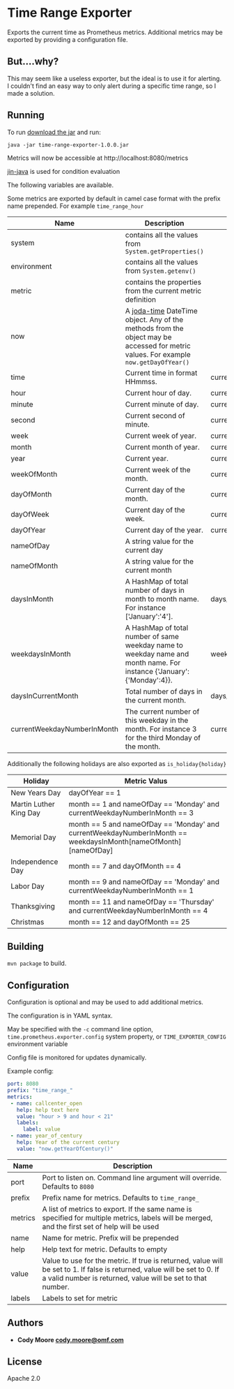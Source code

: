 Time Range Exporter
=====
Exports the current time as Prometheus metrics.
Additional metrics may be exported by providing a configuration file.

## But....why?

This may seem like a useless exporter, but the ideal is to use it for alerting.  
I couldn't find an easy way to only alert during a specific time range, so I made a solution.


## Running

To run [download the jar](https://github.com/OneMainF/time_range_exporter/releases/download/1.0/time-range-exporter-1.0.0.jar) and run:

```
java -jar time-range-exporter-1.0.0.jar
```

Metrics will now be accessible at http://localhost:8080/metrics

[jin-java](https://github.com/HubSpot/jinjava) is used for condition evaluation

The following variables are available.

Some metrics are exported by default in camel case format with the prefix name prepended.
For example `time_range_hour`

Name     | Description | Metric Name
---------|-------------|-------------
system | contains all the values from `System.getProperties()`
environment | contains all the values from `System.getenv()`
metric | contains the properties from the current metric definition
now | A [joda-time](https://github.com/JodaOrg/joda-time) DateTime object.  Any of the methods from the object may be accessed for metric values.  For example `now.getDayOfYear()`
time | Current time in format HHmmss. | current_time
hour | Current hour of day. | current_hour
minute | Current minute of day. | current_minute
second | Current second of minute. | current_second
week | Current week of year. | current_week
month | Current month of year. | current_month
year | Current year. | current_year
weekOfMonth | Current week of the month. | current_week_of_month
dayOfMonth | Current day of the month. | current_day_of_month
dayOfWeek | Current day of the week. | current_day_of_week
dayOfYear | Current day of the year. | current_day_of_year
nameOfDay | A string value for the current day
nameOfMonth | A string value for the current month
daysInMonth | A HashMap of total number of days in month to month name.  For instance ['January':'4']. | days_in_month_total{month}
weekdaysInMonth | A HashMap of total number of same weekday name to weekday name and month name.  For instance {'January':{'Monday':4}}. | weekdays_in_month_total{month,day}
daysInCurrentMonth | Total number of days in the current month. | days_in_current_month
currentWeekdayNumberInMonth | The current number of this weekday in the month.  For instance 3 for the third Monday of the month. | current_weekday_number_in_month

Additionally the following holidays are also exported as `is_holiday{holiday}`

Holiday     | Metric Valus
------------|-----------
New Years Day | dayOfYear == 1
Martin Luther King Day | month == 1 and nameOfDay == 'Monday' and currentWeekdayNumberInMonth == 3
Memorial Day | month == 5 and nameOfDay == 'Monday' and currentWeekdayNumberInMonth == weekdaysInMonth[nameOfMonth][nameOfDay]
Independence Day | month == 7 and dayOfMonth == 4
Labor Day | month == 9 and nameOfDay == 'Monday' and currentWeekdayNumberInMonth == 1
Thanksgiving | month == 11 and nameOfDay == 'Thursday' and currentWeekdayNumberInMonth == 4
Christmas | month == 12 and dayOfMonth == 25




## Building

`mvn package` to build.


## Configuration
Configuration is optional and may be used to add additional metrics.

The configuration is in YAML syntax.

May be specified with the `-c` command line option, `time.prometheus.exporter.config` system property, or `TIME_EXPORTER_CONFIG` environment variable

Config file is monitored for updates dynamically.

Example config:

```yaml
port: 8080
prefix: "time_range_"
metrics:
 - name: callcenter_open
   help: help text here
   value: "hour > 9 and hour < 21"
   labels:
     label: value
 - name: year_of_century
   help: Year of the current century
   value: "now.getYearOfCentury()"
```

Name     | Description
---------|------------
port | Port to listen on.  Command line argument will override.  Defaults to `8080`
prefix | Prefix name for metrics.  Defaults to `time_range_`
metrics | A list of metrics to export.  If the same name is specified for multiple metrics, labels will be merged, and the first set of help will be used
name | Name for metric.  Prefix will be prepended
help | Help text for metric.  Defaults to empty
value | Value to use for the metric.  If true is returned, value will be set to 1.  If false is returned, value will be set to 0.  If a valid number is returned, value will be set to that number.
labels | Labels to set for metric

## Authors

* **Cody Moore <cody.moore@omf.com>**


## License

Apache 2.0
